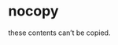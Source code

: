 # nocopy

<!DOCTYPE html>
<html>
<head>
	<title>not to copy</title>
	<style type="text/css">
		.disablecopypaste {
 -webkit-user-select: none; Chrome/Safari/Opera 
 -moz-user-select: none; Firefox

-ms-user-select: none; Internet Explorer/Edge

-webkit-touch-callout: none; iOS Safari}
	</style>
	<script src="jquery.min.js"></script>
<script type="text/javascript">
$(document).ready(function () {
    //Disable full page
    $("body").on("contextmenu",function(e){
        return false;
    });
    
    //Disable part of page
    $("#id").on("contextmenu",function(e){
        return false;
    });
});

function disableselect(e){
	return false
} 
function reEnable(){
	return true
} 
//if IE4+
document.onselectstart=new Function ("return false") 
//if NS6
if (window.sidebar){
document.onmousedown=disableselect
document.onclick=reEnable
}
</script>
</head>
<body>
	<p class="disablecopypaste">
 these contents can’t be copied.
</p>
</body>
</html>
